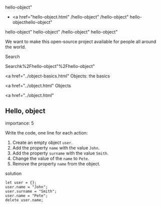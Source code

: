 hello-object"

-   <a href="hello-object.html"
    /hello-object"
    /hello-object"
    hello-objecthello-object"

<!-- -->

hello-object"
hello-object"
/hello-object"
hello-object"

We want to make this open-source project available for people all around the world.

Search

Searchk%2Fhello-object"%2Fhello-object" </a>

<a href="../object-basics.html" Objects: the basics</span></a>

<a href="../object.html" Objects</span></a>

<a href="../object.html"

## Hello, object

<span class="task__importance" title="How important is the task, from 1 to 5">importance: 5</span>

Write the code, one line for each action:

1.  Create an empty object `user`.
2.  Add the property `name` with the value `John`.
3.  Add the property `surname` with the value `Smith`.
4.  Change the value of the `name` to `Pete`.
5.  Remove the property `name` from the object.

solution

    let user = {};
    user.name = "John";
    user.surname = "Smith";
    user.name = "Pete";
    delete user.name;
